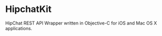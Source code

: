 HipchatKit
==========

HipChat REST API Wrapper written in Objective-C for iOS and Mac OS X applications.
